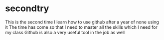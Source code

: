 # secondtry
This is the second time I learn how to use github after a year of none using it
The time has come so that I need to master all the skills which I need for my class
Github is also a very useful tool in the job as well
